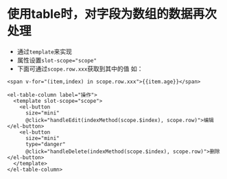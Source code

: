 # 使用table时，对字段为数组的数据再次处理
* 通过`template`来实现
* 属性设置`slot-scope="scope"`
* 下面可通过`scope.row.xxx`获取到其中的值
  如：
 ```vue
 <span v-for="(item,index) in scope.row.xxx">{{item.age}}</span>
 ```

```vue
<el-table-column label="操作">
  <template slot-scope="scope">
    <el-button
      size="mini"
      @click="handleEdit(indexMethod(scope.$index), scope.row)">编辑</el-button>
    <el-button
      size="mini"
      type="danger"
      @click="handleDelete(indexMethod(scope.$index), scope.row)">删除</el-button>
  </template>
</el-table-column>

```
